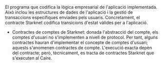 El programa que codifica la lògica empresarial de l'aplicació implementada. Això inclou les estructures de dades de l'aplicació i la gestió de transaccions específiques enviades pels usuaris. Concretament, el contracte Starknet codifica transicions d'estat vàlides per a l'aplicació.

* Contractes de comptes de Starknet: donada l'abstracció del compte, els comptes d'usuari no s'implementen a nivell de protocol. Per tant, alguns contractes hauran d'implementar el concepte de comptes d'usuari; aquests s'anomenen contractes de compte. L'execució exacta depèn del contracte; però, tècnicament, es tracta de contractes Starknet que s'executen al Caire.